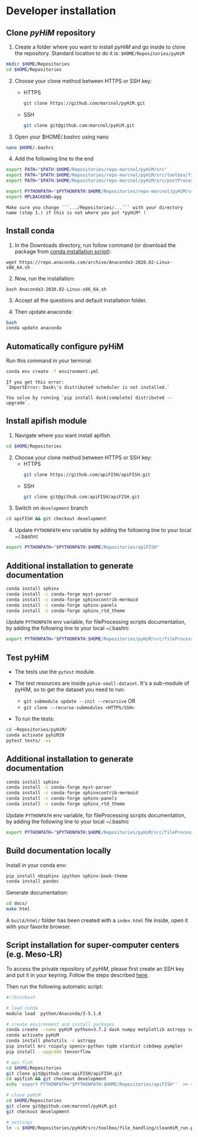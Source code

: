 # Developer installation

## Clone *pyHiM* repository

1. Create a folder where you want to install *pyHiM* and go inside to clone the repository. Standard location to do it is: ```$HOME/Repositories/pyHiM```

```bash
mkdir $HOME/Repositories
cd $HOME/Repositories
```

2. Choose your clone method between HTTPS or SSH key:
    - HTTPS
      ```bash
      git clone https://github.com/marcnol/pyHiM.git
      ```
    - SSH
      ```bash
      git clone git@github.com:marcnol/pyHiM.git
      ```

3. Open your $HOME/.bashrc using nano

```bash
nano $HOME/.bashrc
```

4. Add the following line to the end

```sh
export PATH="$PATH:$HOME/Repositories/repo-marcnol/pyHiM/src"
export PATH="$PATH:$HOME/Repositories/repo-marcnol/pyHiM/src/toolbox/file_handling"
export PATH="$PATH:$HOME/Repositories/repo-marcnol/pyHiM/src/postProcessing"

export PYTHONPATH="$PYTHONPATH:$HOME/Repositories/repo-marcnol/pyHiM/src"
export MPLBACKEND=agg
```

```{note}
Make sure you change ```.../Repositories/...``` with your directory name (step 1.) if this is not where you put *pyHiM* !
```

## Install conda

1. In the Downloads directory, run follow command (or download the package from [conda installation script](https://www.anaconda.com/products/individual)):
```
wget https://repo.anaconda.com/archive/Anaconda3-2020.02-Linux-x86_64.sh
```
2. Now, run the installation:
```
bash Anaconda3-2020.02-Linux-x86_64.sh
```

3. Accept all the questions and default installation folder.

4. Then update anaconda:
```bash
bash
conda update anaconda
```

## Automatically configure pyHiM

Run this command in your terminal:

```sh
conda env create -f environment.yml
```

```{note}
If you get this error:
`ImportError: Dask\'s distributed scheduler is not installed.`

You solve by running `pip install dask[complete] distributed --upgrade`.
```

## Install apifish module

1. Navigate where you want install apifish
```bash
cd $HOME/Repositories
```

2. Choose your clone method between HTTPS or SSH key:
    - HTTPS
      ```bash
      git clone https://github.com/apiFISH/apiFISH.git
      ```
    - SSH
      ```bash
      git clone git@github.com:apiFISH/apiFISH.git
      ```
3. Switch on `development` branch
```bash
cd apiFISH && git checkout development
```

4. Update `PYTHONPATH` env variable by adding the following line to your local ~/.bashrc

```sh
export PYTHONPATH="$PYTHONPATH:$HOME/Repositories/apiFISH"
```

## Additional installation to generate documentation

```sh
conda install sphinx
conda install -c conda-forge myst-parser
conda install -c conda-forge sphinxcontrib-mermaid
conda install -c conda-forge sphinx-panels
conda install -c conda-forge sphinx_rtd_theme
```
Update `PYTHONPATH` env variable, for fileProcessing scripts documentation, by adding the following line to your local ~/.bashrc

```sh
export PYTHONPATH="$PYTHONPATH:$HOME/Repositories/pyHiM/src/fileProcessing"
```

## Test pyHiM

- The tests use the `pytest` module.
- The test resources are inside `pyhim-small-dataset`. It's a sub-module of pyHiM, so to get the dataset you need to run:
  * `git submodule update --init --recursive`
  OR
  * `git clone --recurse-submodules <HTTPS/SSH>`

- To run the tests:

```bash
cd ~Repositories/pyHiM/
conda activate pyhiM39
pytest tests/ -vv
```

## Additional installation to generate documentation

```sh
conda install sphinx
conda install -c conda-forge myst-parser
conda install -c conda-forge sphinxcontrib-mermaid
conda install -c conda-forge sphinx-panels
conda install -c conda-forge sphinx_rtd_theme
```
Update `PYTHONPATH` env variable, for fileProcessing scripts documentation, by adding the following line to your local ~/.bashrc

```sh
export PYTHONPATH="$PYTHONPATH:$HOME/Repositories/pyHiM/src/fileProcessing"
```

## Build documentation locally
Install in your conda env:
```bash
pip install nbsphinx ipython sphinx-book-theme
conda install pandoc
```
Generate documentation:
```bash
cd docs/
make html
```
A `build/html/` folder has been created with a `index.html` file inside, open it with your favorite browser.

## Script installation for super-computer centers (e.g. Meso-LR)

To access the private repository of *pyHiM*, please first create an SSH key and put it in your keyring. Follow the steps described [here](https://docs.github.com/en/github/authenticating-to-github/generating-a-new-ssh-key-and-adding-it-to-the-ssh-agent).

Then run the following automatic script:

```sh
#!/bin/bash

# load conda
module load  python/Anaconda/3-5.1.0

# create environment and install packages
conda create --name pyHiM python=3.7.2 dask numpy matplotlib astropy scikit-learn pandas
conda activate pyHiM
conda install photutils -c astropy
pip install mrc roipoly opencv-python tqdm stardist csbdeep pympler
pip install --upgrade tensorflow

# api-fish
cd $HOME/Repositories
git clone git@github.com:apiFISH/apiFISH.git
cd apifish && git checkout development
echo 'export PYTHONPATH="$PYTHONPATH:$HOME/Repositories/apiFISH"'  >> ~/.bashrc

# clone pyHiM
cd $HOME/Repositories
git clone git@github.com:marcnol/pyHiM.git
git checkout development

# settings
ln -s $HOME/Repositories/pyHiM/src/toolbox/file_handling/cleanHiM_run.py $HOME/bin/cleanHiM

```
